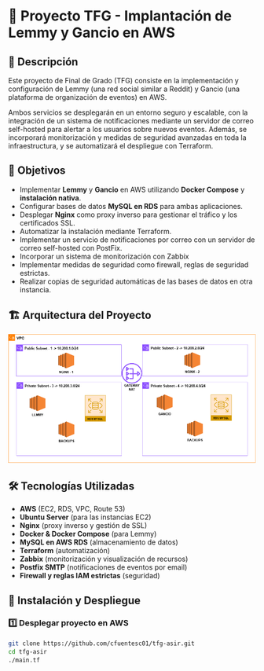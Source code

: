 # 📌 Proyecto TFG - Implantación de Lemmy y Gancio en AWS

## 📖 Descripción
Este proyecto de Final de Grado (TFG) consiste en la implementación y configuración de Lemmy (una red social similar a Reddit) y Gancio (una plataforma de organización de eventos) en AWS.

Ambos servicios se desplegarán en un entorno seguro y escalable, con la integración de un sistema de notificaciones mediante un servidor de correo self-hosted para alertar a los usuarios sobre nuevos eventos. Además, se incorporará monitorización y medidas de seguridad avanzadas en toda la infraestructura, y se automatizará el despliegue con Terraform.

## 🎯 Objetivos
- Implementar **Lemmy** y **Gancio** en AWS utilizando **Docker Compose** y **instalación nativa**.
- Configurar bases de datos **MySQL en RDS** para ambas aplicaciones.
- Desplegar **Nginx** como proxy inverso para gestionar el tráfico y los certificados SSL.
- Automatizar la instalación mediante Terraform.
- Implementar un servicio de notificaciones por correo con un servidor de correo self-hosted con PostFix.
- Incorporar un sistema de monitorización con Zabbix
- Implementar medidas de seguridad como firewall, reglas de seguridad estrictas.
- Realizar copias de seguridad automáticas de las bases de datos en otra instancia.

## 🏗️ Arquitectura del Proyecto

![Screenshot](docs/estructura.png)

## 🛠️ Tecnologías Utilizadas
- **AWS** (EC2, RDS, VPC, Route 53)
- **Ubuntu Server** (para las instancias EC2)
- **Nginx** (proxy inverso y gestión de SSL)
- **Docker & Docker Compose** (para Lemmy)
- **MySQL en AWS RDS** (almacenamiento de datos)
- **Terraform** (automatización)
- **Zabbix** (monitorización y visualización de recursos)
- **Postfix SMTP** (notificaciones de eventos por email)
- **Firewall y reglas IAM estrictas** (seguridad)

## 🚀 Instalación y Despliegue

### 1️⃣ Desplegar proyecto en AWS
```bash
git clone https://github.com/cfuentesc01/tfg-asir.git
cd tfg-asir
./main.tf
```

